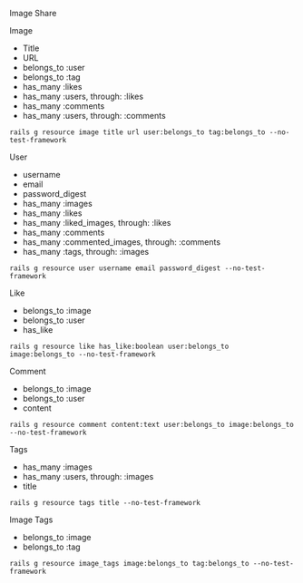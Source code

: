 Image Share

Image
- Title
- URL
- belongs_to :user
- belongs_to :tag
- has_many :likes
- has_many :users, through: :likes
- has_many :comments
- has_many :users, through: :comments

`rails g resource image title url user:belongs_to tag:belongs_to --no-test-framework`

User
- username
- email
- password_digest
- has_many :images
- has_many :likes
- has_many :liked_images, through: :likes
- has_many :comments
- has_many :commented_images, through: :comments
- has_many :tags, through: :images

`rails g resource user username email password_digest --no-test-framework`

Like
- belongs_to :image
- belongs_to :user
- has_like

`rails g resource like has_like:boolean user:belongs_to image:belongs_to --no-test-framework`

Comment
- belongs_to :image
- belongs_to :user
- content

`rails g resource comment content:text user:belongs_to image:belongs_to --no-test-framework`

Tags
- has_many :images
- has_many :users, through: :images
- title

`rails g resource tags title --no-test-framework`

Image Tags
- belongs_to :image
- belongs_to :tag

`rails g resource image_tags image:belongs_to tag:belongs_to --no-test-framework`